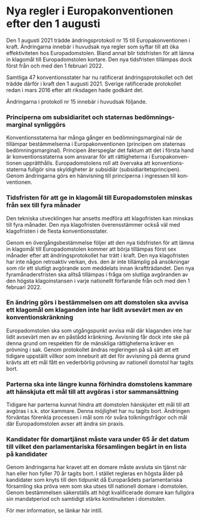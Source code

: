 # Nya regler i Europakonventionen efter den 1 augusti

Den 1 augusti 2021 trädde ändrings­protokoll nr 15 till Europa­konventionen i kraft. Ändringarna innebär i huvudsak nya regler som syftar till att öka effekti­viteten hos Europa­domstolen. Bland annat blir tids­fristen för att lämna in klagomål till Europa­domstolen kortare. Den nya tids­fristen tillämpas dock först från och med den 1 februari 2022.

Samtliga 47 konventionsstater har nu ratificerat ändrings­proto­kollet och det trädde därför i kraft den 1 augusti 2021. Sverige ratificerade proto­kollet redan i mars 2016 efter att riksdagen hade godkänt det.

Ändringarna i protokoll nr 15 innebär i huvudsak följande.

### Principerna om subsidiaritet och staternas bedömnings­marginal synliggörs

Konventions­staterna har många gånger en bedömnings­marginal när de tillämpar bestäm­melserna i Europa­konven­tionen (principen om staternas bedömnings­marginal). Principen återspeglar det faktum att det i första hand är konventions­staterna som ansvarar för att rättig­heterna i Europa­konven­tionen upp­rätt­hålls. Europa­dom­stolens roll att övervaka att kon­ven­tions­staterna fullgör sina skyldig­heter är subsidiär (sub­sidiaritets­principen). Genom ändringarna görs en hän­visning till principerna i ingressen till kon­ven­tionen.

### Tidsfristen för att ge in klagomål till Europa­domstolen minskas från sex till fyra månader

Den tekniska utveck­lingen har ansetts medföra att klago­fristen kan minskas till fyra månader. Den nya klago­fristen överens­stämmer också väl med klago­fristen i de flesta konven­tionsstater.

Genom en övergångs­bestäm­melse följer att den nya tids­fristen för att lämna in klagomål till Europa­domstolen kommer att börja tillämpas först sex månader efter att ändrings­proto­kollet har trätt i kraft. Den nya klago­fristen har inte någon retro­aktiv verkan, dvs. den är inte tillämplig på ansök­ningar som rör ett slutligt avgörande som med­delats innan ikraft­trädandet. Den nya fyra­månaders­fristen ska alltså tillämpas i fråga om slutliga avgöranden av den högsta klago­instansen i varje nationellt förfarande från och med den 1 februari 2022.

### En ändring görs i bestäm­melsen om att domstolen ska avvisa ett klagomål om klaganden inte har lidit avsevärt men av en kon­ven­tions­kränkning

Europa­domstolen ska som utgångs­punkt avvisa mål där klaganden inte har lidit avsevärt men av en påstådd kränkning. Avvisning får dock inte ske på denna grund om respekten för de mänsk­liga rättig­heterna kräver en prövning i sak. Genom proto­kollet ändras regleringen på så sätt att ett tidigare uppställt villkor som inne­burit att det för avvisning på denna grund krävts att ett mål fått en veder­börlig prövning av nationell domstol har tagits bort.

### Parterna ska inte längre kunna förhindra domstolens kammare att hänskjuta ett mål till att avgöras i stor samman­sättning

Tidigare har parterna kunnat hindra att dom­stolen hänskjuter ett mål till att avgöras i s.k. stor kammare. Denna möjlighet har nu tagits bort. Ändringen förväntas förenkla processen i mål som rör svåra tolknings­frågor och mål där Europa­domstolen avser att ändra sin praxis.

### Kandidater för domartjänst måste vara under 65 år det datum till vilket den parlamenta­riska församlingen begärt in en lista på kandidater

Genom ändringarna har kravet att en domare måste avsluta sin tjänst när han eller hon fyller 70 år tagits bort. I stället regleras en högsta ålder på kandidater som knyts till den tidpunkt då Europa­rådets parlamenta­riska församling ska pröva vem som ska utses till nationell domare i domstolen. Genom bestäm­melsen säkerställs att högt kvali­ficerade domare kan fullgöra sin mandat­period och samtidigt stärks kontinuiteten i domstolen.

För mer information, se länkar här intill.
